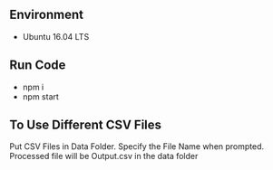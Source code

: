 ## Environment
* Ubuntu 16.04 LTS

## Run Code
* npm i
* npm start

## To Use Different CSV Files
Put CSV Files in Data Folder. Specify the File Name when prompted. Processed file will be Output.csv in the data folder
